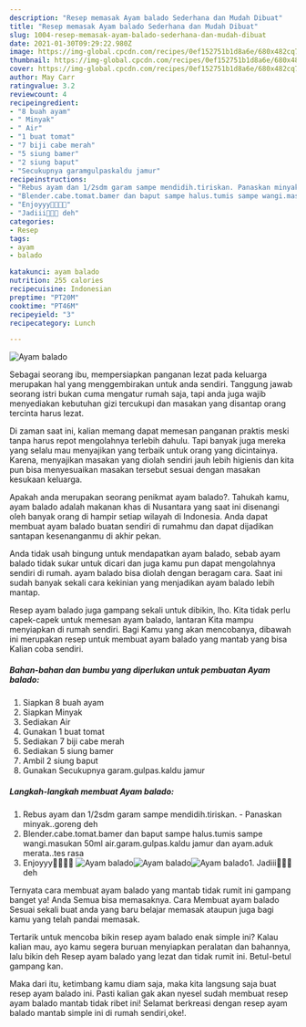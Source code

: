 ```yaml
---
description: "Resep memasak Ayam balado Sederhana dan Mudah Dibuat"
title: "Resep memasak Ayam balado Sederhana dan Mudah Dibuat"
slug: 1004-resep-memasak-ayam-balado-sederhana-dan-mudah-dibuat
date: 2021-01-30T09:29:22.980Z
image: https://img-global.cpcdn.com/recipes/0ef152751b1d8a6e/680x482cq70/ayam-balado-foto-resep-utama.jpg
thumbnail: https://img-global.cpcdn.com/recipes/0ef152751b1d8a6e/680x482cq70/ayam-balado-foto-resep-utama.jpg
cover: https://img-global.cpcdn.com/recipes/0ef152751b1d8a6e/680x482cq70/ayam-balado-foto-resep-utama.jpg
author: May Carr
ratingvalue: 3.2
reviewcount: 4
recipeingredient:
- "8 buah ayam"
- " Minyak"
- " Air"
- "1 buat tomat"
- "7 biji cabe merah"
- "5 siung bamer"
- "2 siung baput"
- "Secukupnya garamgulpaskaldu jamur"
recipeinstructions:
- "Rebus ayam dan 1/2sdm garam sampe mendidih.tiriskan. Panaskan minyak..goreng deh"
- "Blender.cabe.tomat.bamer dan baput sampe halus.tumis sampe wangi.masukan 50ml air.garam.gulpas.kaldu jamur dan ayam.aduk merata..tes rasa"
- "Enjoyyy🤗🤤🤤🤤"
- "Jadiii🤤🤤🤗 deh"
categories:
- Resep
tags:
- ayam
- balado

katakunci: ayam balado 
nutrition: 255 calories
recipecuisine: Indonesian
preptime: "PT20M"
cooktime: "PT46M"
recipeyield: "3"
recipecategory: Lunch

---
```



![Ayam balado](https://img-global.cpcdn.com/recipes/0ef152751b1d8a6e/680x482cq70/ayam-balado-foto-resep-utama.jpg)

Sebagai seorang ibu, mempersiapkan panganan lezat pada keluarga merupakan hal yang menggembirakan untuk anda sendiri. Tanggung jawab seorang istri bukan cuma mengatur rumah saja, tapi anda juga wajib menyediakan kebutuhan gizi tercukupi dan masakan yang disantap orang tercinta harus lezat.

Di zaman  saat ini, kalian memang dapat memesan panganan praktis meski tanpa harus repot mengolahnya terlebih dahulu. Tapi banyak juga mereka yang selalu mau menyajikan yang terbaik untuk orang yang dicintainya. Karena, menyajikan masakan yang diolah sendiri jauh lebih higienis dan kita pun bisa menyesuaikan masakan tersebut sesuai dengan masakan kesukaan keluarga. 



Apakah anda merupakan seorang penikmat ayam balado?. Tahukah kamu, ayam balado adalah makanan khas di Nusantara yang saat ini disenangi oleh banyak orang di hampir setiap wilayah di Indonesia. Anda dapat membuat ayam balado buatan sendiri di rumahmu dan dapat dijadikan santapan kesenanganmu di akhir pekan.

Anda tidak usah bingung untuk mendapatkan ayam balado, sebab ayam balado tidak sukar untuk dicari dan juga kamu pun dapat mengolahnya sendiri di rumah. ayam balado bisa diolah dengan beragam cara. Saat ini sudah banyak sekali cara kekinian yang menjadikan ayam balado lebih mantap.

Resep ayam balado juga gampang sekali untuk dibikin, lho. Kita tidak perlu capek-capek untuk memesan ayam balado, lantaran Kita mampu menyiapkan di rumah sendiri. Bagi Kamu yang akan mencobanya, dibawah ini merupakan resep untuk membuat ayam balado yang mantab yang bisa Kalian coba sendiri.

<!--inarticleads1-->

##### Bahan-bahan dan bumbu yang diperlukan untuk pembuatan Ayam balado:

1. Siapkan 8 buah ayam
1. Siapkan  Minyak
1. Sediakan  Air
1. Gunakan 1 buat tomat
1. Sediakan 7 biji cabe merah
1. Sediakan 5 siung bamer
1. Ambil 2 siung baput
1. Gunakan Secukupnya garam.gulpas.kaldu jamur




<!--inarticleads2-->

##### Langkah-langkah membuat Ayam balado:

1. Rebus ayam dan 1/2sdm garam sampe mendidih.tiriskan. - Panaskan minyak..goreng deh
1. Blender.cabe.tomat.bamer dan baput sampe halus.tumis sampe wangi.masukan 50ml air.garam.gulpas.kaldu jamur dan ayam.aduk merata..tes rasa
1. Enjoyyy🤗🤤🤤🤤
<img src="https://img-global.cpcdn.com/steps/c17ee603d3061668/160x128cq70/ayam-balado-langkah-memasak-3-foto.jpg" alt="Ayam balado"><img src="https://img-global.cpcdn.com/steps/c3d9fc721715710d/160x128cq70/ayam-balado-langkah-memasak-3-foto.jpg" alt="Ayam balado"><img src="https://img-global.cpcdn.com/steps/c7af4822e92755ac/160x128cq70/ayam-balado-langkah-memasak-3-foto.jpg" alt="Ayam balado">1. Jadiii🤤🤤🤗 deh




Ternyata cara membuat ayam balado yang mantab tidak rumit ini gampang banget ya! Anda Semua bisa memasaknya. Cara Membuat ayam balado Sesuai sekali buat anda yang baru belajar memasak ataupun juga bagi kamu yang telah pandai memasak.

Tertarik untuk mencoba bikin resep ayam balado enak simple ini? Kalau kalian mau, ayo kamu segera buruan menyiapkan peralatan dan bahannya, lalu bikin deh Resep ayam balado yang lezat dan tidak rumit ini. Betul-betul gampang kan. 

Maka dari itu, ketimbang kamu diam saja, maka kita langsung saja buat resep ayam balado ini. Pasti kalian gak akan nyesel sudah membuat resep ayam balado mantab tidak ribet ini! Selamat berkreasi dengan resep ayam balado mantab simple ini di rumah sendiri,oke!.

